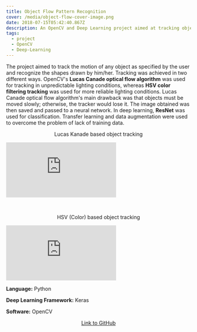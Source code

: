 ```yaml
---
title: Object Flow Pattern Recognition
cover: /media/object-flow-cover-image.png
date: 2018-07-15T05:42:40.867Z
description: An OpenCV and Deep Learning project aimed at tracking objects.
tags:
  - project
  - OpenCV
  - Deep-Learning
---
```

The project aimed to track the motion of any object as specified by the user and recognize the shapes drawn by him/her. Tracking was achieved in two different ways. OpenCV's **Lucas Canade optical flow algorithm** was used for tracking in unpredictable lighting conditions, whereas **HSV color filtering tracking** was used for more reliable lighting conditions. Lucas Canade optical flow algorithm's main drawback was that objects must be moved slowly; otherwise, the tracker would lose it. The image obtained was then saved and passed to a neural network.
In deep learning, **ResNet** was used for classification. Transfer learning and data augmentation were used to overcome the problem of lack of training data.

<p style="text-align: center;"> Lucas Kanade based object tracking </p>

<Embed
  src="https://www.youtube.com/embed/to8-a4RE6pk"
/>

<br />

<p style="text-align: center;"> HSV (Color) based object tracking </p>

<Embed
  src="https://www.youtube.com/embed/ZF7Sug0LiTk"
/>

**Language:** Python

**Deep Learning Framework:** Keras

**Software:** OpenCV

<p style="text-align: center;">
<a href="https://github.com/SarthakNarayan/Summer-Project">Link to GitHub</a>

</p>